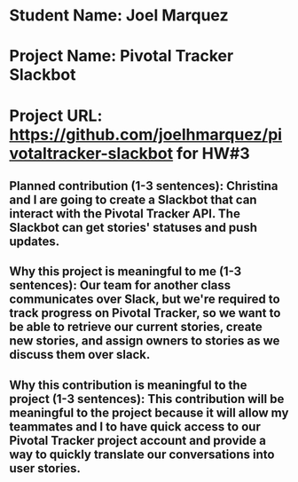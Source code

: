 
# Student Name: Joel Marquez
# Project Name: Pivotal Tracker Slackbot
# Project URL: https://github.com/joelhmarquez/pivotaltracker-slackbot for HW#3

## Planned contribution (1-3 sentences): Christina and I are going to create a Slackbot that can interact with the Pivotal Tracker API. The Slackbot can get stories' statuses and push updates.

## Why this project is meaningful to me (1-3 sentences): Our team for another class communicates over Slack, but we're required to track progress on Pivotal Tracker, so we want to be able to retrieve our current stories, create new stories, and assign owners to stories as we discuss them over slack.


## Why this contribution is meaningful to the project (1-3 sentences): This contribution will be meaningful to the project because it will allow my teammates and I to have quick access to our Pivotal Tracker project account and provide a way to quickly translate our conversations into user stories.
